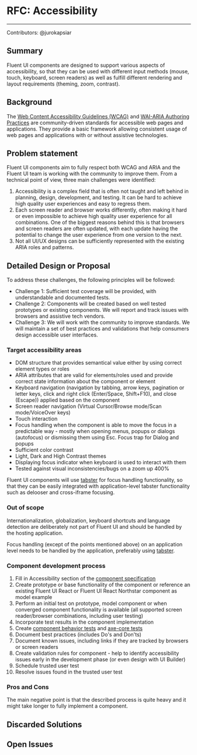 # RFC: Accessibility

---

Contributors:
@jurokapsiar

## Summary

Fluent UI components are designed to support various aspects of accessibility, so that they can be used with different input methods (mouse, touch, keyboard, screen readers) as well as fulfill different rendering and layout requirements (theming, zoom, contrast).

## Background

The [Web Content Accessibility Guidelines (WCAG)](https://www.w3.org/TR/WCAG21/) and [WAI-ARIA Authoring Practices](https://www.w3.org/TR/wai-aria-practices-1.2/) are community-driven standards for accessible web pages and applications. They provide a basic framework allowing consistent usage of web pages and applications with or without assistive technologies.

## Problem statement

Fluent UI components aim to fully respect both WCAG and ARIA and the Fluent UI team is working with the community to improve them. From a technical point of view, three main challenges were identified:

1. Accessibility is a complex field that is often not taught and left behind in planning, design, development, and testing. It can be hard to achieve high quality user experiences and easy to regress them.
2. Each screen reader and browser works differently, often making it hard or even impossible to achieve high quality user experience for all combinations. One of the biggest reasons behind this is that browsers and screen readers are often updated, with each update having the potential to change the user experience from one version to the next.
3. Not all UI/UX designs can be sufficiently represented with the existing ARIA roles and patterns.

## Detailed Design or Proposal

To address these challenges, the following principles will be followed:

- Challenge 1: Sufficient test coverage will be provided, with understandable and documented tests.
- Challenge 2: Components will be created based on well tested prototypes or existing components. We will report and track issues with browsers and assistive tech vendors.
- Challenge 3: We will work with the community to improve standards. We will maintain a set of best practices and validations that help consumers design accessible user interfaces.

### Target accessibility areas

- DOM structure that provides semantical value either by using correct element types or roles
- ARIA attributes that are valid for elements/roles used and provide correct state information about the component or element
- Keyboard navigation (navigation by tabbing, arrow keys, pagination or letter keys, click and right click (Enter/Space, Shift+F10), and close (Escape)) applied based on the component
- Screen reader navigation (Virtual Cursor/Browse mode/Scan mode/VoiceOver keys)
- Touch interaction
- Focus handling when the component is able to move the focus in a predictable way - mostly when opening menus, popups or dialogs (autofocus) or dismissing them using Esc. Focus trap for Dialog and popups
- Sufficient color contrast
- Light, Dark and High Contrast themes
- Displaying focus indicator when keyboard is used to interact with them
- Tested against visual inconsistencies/bugs on a zoom up 400%

Fluent UI components will use [tabster](https://github.com/microsoft/tabster) for focus handling functionality, so that they can be easily integrated with application-level tabster functionality such as delooser and cross-iframe focusing.

### Out of scope

Internationalization, globalization, keyboard shortcuts and language detection are deliberately not part of Fluent UI and should be handled by the hosting application.

Focus handling (except of the points mentioned above) on an application level needs to be handled by the application, preferably using [tabster](https://github.com/microsoft/tabster).

### Component development process

1. Fill in Accessibility section of the [component specification](https://github.com/microsoft/fluentui/blob/master/scripts/create-package/plop-templates-react/Spec.md.hbs)
2. Create prototype or base functionality of the component or reference an existing Fluent UI React or Fluent UI React Northstar component as model example
3. Perform an initial test on prototype, model component or when converged component functionality is available (all supported screen reader/browser combinations, including user testing)
4. Incorporate test results in the component implementation
5. Create [component behavior tests](https://github.com/microsoft/fluentui/tree/master/packages/a11y-testing/src/definitions) and [axe-core tests](https://github.com/microsoft/fluentui/blob/master/packages/fluentui/react-northstar/test/specs/commonTests/htmlIsAccessibilityCompliant.ts)
6. Document best practices (includes Do's and Don'ts)
7. Document known issues, including links if they are tracked by browsers or screen readers
8. Create validation rules for component - help to identify accessibility issues early in the development phase (or even design with UI Builder)
9. Schedule trusted user test
10. Resolve issues found in the trusted user test

### Pros and Cons

The main negative point is that the described process is quite heavy and it might take longer to fully implement a component.

## Discarded Solutions

<!-- As you enumerate possible solutions, try to keep track of the discarded ones. This should include why we discarded the solution. -->

## Open Issues

<!-- Optional section, but useful for first drafts. Use this section to track open issues on unanswered questions regarding the design or proposal.  -->
